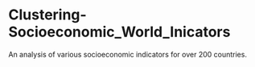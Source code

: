 # Clustering-Socioeconomic_World_Inicators
An analysis of various socioeconomic indicators for over 200 countries. 
